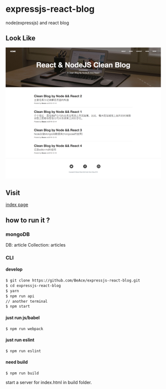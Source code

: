# expressjs-react-blog

node(expressjs) and react blog

## Look Like

![](./screenshot/home.png)

## Visit

[index page](https://beace.tech/)

## how to run it ?

### mongoDB

DB: article
Collection: articles

### CLI

#### develop

```bash
$ git clone https://github.com/BeAce/expressjs-react-blog.git
$ cd expressjs-react-blog
$ yarn
$ npm run api
// another terminal
$ npm start
```

#### just run js/babel

```bash
$ npm run webpack
```

#### just run eslint

```bash
$ npm run eslint
```

#### need build

```
$ npm run build
```
start a server for index.html in build folder.
